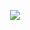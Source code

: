 <p align="center">
  <a href="https://discord.gg/codeus"><img src="https://cdn.discordapp.com/attachments/812717604732010526/813089924835442698/Codeus-v3.png"></a>
</p>
